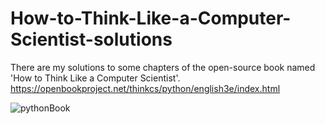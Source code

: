 # How-to-Think-Like-a-Computer-Scientist-solutions
There are my solutions to some chapters of the open-source book named 'How to Think Like a Computer Scientist'.
https://openbookproject.net/thinkcs/python/english3e/index.html

![pythonBook](https://github.com/emirsansar/How-to-Think-Like-a-Computer-Scientist-solutions/assets/92544814/d35434ac-f90b-4eb9-b356-386eb95a0e46)
